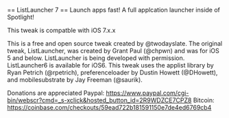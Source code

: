 == ListLauncher 7 == 
Launch apps fast! A full applcation launcher inside of Spotlight!

This tweak is compatble with iOS 7.x.x

This is a free and open source tweak created by @twodayslate. The original tweak, ListLauncher, was created by Grant Paul (@chpwn) and was for iOS 5 and below. ListLauncher is being developed with permission. ListLauncher6 is available for iOS6. 
This tweak uses the applist library by Ryan Petrich (@rpetrich), preferenceloader by Dustin Howett (@DHowett), and mobilesubstrate by Jay Freeman (@saurik).  

Donations are appreciated
Paypal: https://www.paypal.com/cgi-bin/webscr?cmd=_s-xclick&hosted_button_id=2R9WDZCE7CPZ8
Bitcoin: https://coinbase.com/checkouts/59ead722b181591150e7de4ed6769cb4
